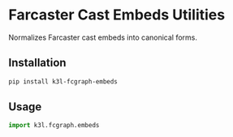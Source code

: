 # Farcaster Cast Embeds Utilities

Normalizes Farcaster cast embeds into canonical forms.

## Installation

```bash
pip install k3l-fcgraph-embeds
```

## Usage

```python
import k3l.fcgraph.embeds
```
